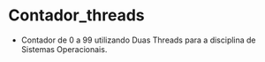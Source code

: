 # Contador_threads
- Contador de 0 a 99 utilizando Duas Threads para a disciplina de Sistemas Operacionais.
